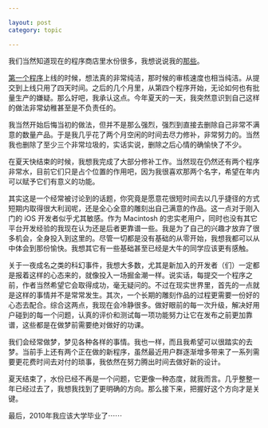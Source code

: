 ```yaml
---

layout: post
category: topic

---
```


我们当然知道现在的程序商店里水份很多，我想说说我的[那些](http://www.itunes.com/apps/kailuo "Kai Luo on iTunes")。  


[第一个程序](itms://itunes.apple.com/us/app/simple-diary/id344176633?mt=8 "Simple Diary by Kai Luo")上线的时候，想法真的非常纯洁，那时候的审核速度也相当纯洁。从提交到上线只用了四天时间。之后的几个月里，从第四个程序开始，无论如何也有批量生产的嫌疑。那么好吧，我承认这点。今年夏天的一天，我突然意识到自己这样的做法非常幼稚甚至是不负责任的。

我当然开始后悔当初的做法，但并不是那么强烈，强烈到直接去删除自己非常不满意的数量产品。于是我几乎花了两个月空闲的时间去尽力修补，非常努力的。当然我也删除了至少三个非常垃圾的，实话实说，删除之后心情的确愉快了不少。

在夏天快结束的时候，我想我完成了大部分修补工作。当然现在仍然还有两个程序非常水，目前它们只是占个位置的作用吧，因为我很喜欢那两个名字，希望在年内可以赋予它们有意义的功能。

其实这是一个经常被讨论到的话题，你究竟是愿意花很短时间去以几乎捷径的方式短期内取得很大利润呢，还是全心全意的雕刻出自己满意的作品。这一点对于刚入门的 iOS 开发者似乎尤其敏感。作为 Macintosh 的忠实老用户，同时也没有其它平台开发经验的我现在认为还是后者更靠谱一些。我是为了自己的兴趣才放弃了很多机会，全身投入到这里的。尽管一切都是没有基础的从零开始，我想我都可以从中体会到那份愉快。我想其它有一些基础甚至已经是大牛的同学应该更有感触。

关于一夜成名之类的科幻事件，我想大多数，尤其是新加入的开发者（们）一定都是报着这样的心态来的，就像投入一场掘金潮一样。说实话，每提交一个程序之前，作者当然希望它会取得成功，毫无疑问的。不过在现实世界里，首先的一点就是这样的事情并不是常常发生。其次，一个长期的雕刻作品的过程更需要一份好的心态去配合。综合这两点，我现在会冷静很多。做好眼前的每一次升级，解决好用户碰到的每一个问题，认真的评价和测试每一项功能努力让它在发布之前更加靠谱，这些都是在做梦前需要绝对做好的功课。

我们会经常做梦，梦见各种各样的事情。我也一样，而且我希望可以很踏实的去梦。当前手上还有两个正在做的新程序，虽然最近用户群逐渐增多带来了一系列需要更花费时间去对付的琐事，我依然在努力腾出时间去做好新的设计。

夏天结束了，水份已经不再是一个问题，它更像一种态度，就我而言。几乎整整一年已经过去了，我想我找到了更明确的方向。那么接下来，把握好这个方向才是关键。

最后，2010年我应该大学毕业了⋯⋯

